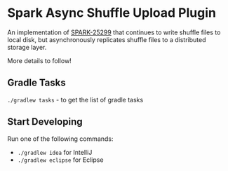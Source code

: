 Spark Async Shuffle Upload Plugin
============
An implementation of [SPARK-25299](https://issues.apache.org/jira/browse/SPARK-25299) that continues to write shuffle files to local disk, but asynchronously replicates shuffle files to a distributed storage layer.

More details to follow!

Gradle Tasks
------------
`./gradlew tasks` - to get the list of gradle tasks


Start Developing
----------------
Run one of the following commands:

* `./gradlew idea` for IntelliJ
* `./gradlew eclipse` for Eclipse
